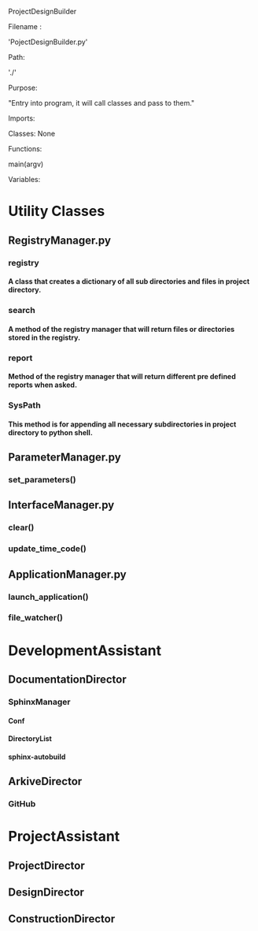  ProjectDesignBuilder



Filename :

'PojectDesignBuilder.py'



Path:

'./'



Purpose:

"Entry into program, it will call classes and pass to them."



Imports:



Classes: None



Functions:

main(argv)



Variables:


# Utility Classes

## RegistryManager.py

### registry

#### A class that creates a dictionary of all sub directories and files in project directory.

### search

#### A method of the registry manager that will return files or directories stored in the registry.

### report

#### Method of the registry manager that will return different pre defined reports when asked.

### SysPath

#### This method is for appending all necessary subdirectories in project directory to python shell.

## ParameterManager.py

### set_parameters()

#### 

## InterfaceManager.py

### clear()

#### 

### update_time_code()

#### 

## ApplicationManager.py

### launch_application()

#### 

### file_watcher()

#### 

# DevelopmentAssistant

## DocumentationDirector

### SphinxManager

#### Conf

#### DirectoryList

#### sphinx-autobuild

## ArkiveDirector

### GitHub

# ProjectAssistant

## ProjectDirector

## DesignDirector

## ConstructionDirector
